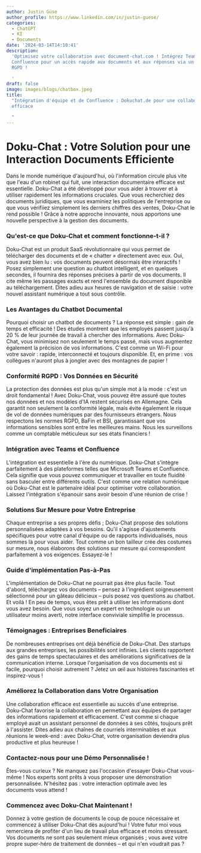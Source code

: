 ```yaml
---
author: Justin Güse
author_profile: https://www.linkedin.com/in/justin-guese/
categories:
  - ChatGPT
  - KI
  - Documents
date: '2024-03-14T14:10:41'
description:
  'Optimisez votre collaboration avec document-chat.com ! Intégrez Teams et
  Confluence pour un accès rapide aux documents et aux réponses via un chatbot – Conformité
  RGPD !

  '
draft: false
image: images/blogs/chatbox.jpeg
title:
  "Intégration d'équipe et de Confluence : Dokuchat.de pour une collaboration
  efficace

  "
---
```


# Doku-Chat : Votre Solution pour une Interaction Documents Efficiente

Dans le monde numérique d'aujourd'hui, où l'information circule plus vite que l'eau d'un robinet qui fuit, une interaction documentaire efficace est essentielle. Doku-Chat a été développé pour vous aider à trouver et à utiliser rapidement les informations cruciales. Que vous recherchiez des documents juridiques, que vous examiniez les politiques de l'entreprise ou que vous vérifiiez simplement les derniers chiffres des ventes, Doku-Chat le rend possible ! Grâce à notre approche innovante, nous apportons une nouvelle perspective à la gestion des documents.

### Qu'est-ce que Doku-Chat et comment fonctionne-t-il ?

Doku-Chat est un produit SaaS révolutionnaire qui vous permet de télécharger des documents et de « chatter » directement avec eux. Oui, vous avez bien lu : vos documents peuvent désormais être interactifs ! Posez simplement une question au chatbot intelligent, et en quelques secondes, il fournira des réponses précises à partir de vos documents. Il cite même les passages exacts et rend l'ensemble du document disponible au téléchargement. Dites adieu aux heures de navigation et de saisie : votre nouvel assistant numérique a tout sous contrôle.

### Les Avantages du Chatbot Documental

Pourquoi choisir un chatbot de documents ? La réponse est simple : gain de temps et efficacité ! Des études montrent que les employés passent jusqu'à 20 % de leur journée de travail à chercher des informations. Avec Doku-Chat, vous minimisez non seulement le temps passé, mais vous augmentez également la précision de vos informations. C'est comme un Wi-Fi pour votre savoir : rapide, interconnecté et toujours disponible. Et, en prime : vos collègues n'auront plus à jongler avec des montagnes de papier !

### Conformité RGPD : Vos Données en Sécurité

La protection des données est plus qu'un simple mot à la mode : c'est un droit fondamental ! Avec Doku-Chat, vous pouvez être assuré que toutes nos données et nos modèles d'IA restent sécurisés en Allemagne. Cela garantit non seulement la conformité légale, mais évite également le risque de vol de données numériques par des fournisseurs étrangers. Nous respectons les normes RGPD, BaFin et BSI, garantissant que vos informations sensibles sont entre les meilleures mains. Nous les surveillons comme un comptable méticuleux sur ses états financiers !

### Intégration avec Teams et Confluence

L'intégration est essentielle à l'ère du numérique. Doku-Chat s'intègre parfaitement à des plateformes telles que Microsoft Teams et Confluence. Cela signifie que vous pouvez communiquer et travailler en toute fluidité sans basculer entre différents outils. C'est comme une relation numérique où Doku-Chat est le partenaire idéal pour optimiser votre collaboration. Laissez l'intégration s'épanouir sans avoir besoin d'une réunion de crise !

### Solutions Sur Mesure pour Votre Entreprise

Chaque entreprise a ses propres défis ; Doku-Chat propose des solutions personnalisées adaptées à vos besoins. Qu'il s'agisse d'ajustements spécifiques pour votre canal d'équipe ou de rapports individualisés, nous sommes là pour vous aider. Tout comme un bon tailleur crée des costumes sur mesure, nous élaborons des solutions sur mesure qui correspondent parfaitement à vos exigences. Essayez-le !

### Guide d'implémentation Pas-à-Pas

L'implémentation de Doku-Chat ne pourrait pas être plus facile. Tout d'abord, téléchargez vos documents – pensez à l'ingrédient soigneusement sélectionné pour un gâteau délicieux – puis posez vos questions au chatbot. Et voilà ! En peu de temps, vous êtes prêt à utiliser les informations dont vous avez besoin. Que vous soyez un expert en technologie ou un utilisateur moins averti, notre interface conviviale simplifie le processus.

### Témoignages : Entreprises Beneficiaires

De nombreuses entreprises ont déjà bénéficié de Doku-Chat. Des startups aux grandes entreprises, les possibilités sont infinies. Les clients rapportent des gains de temps spectaculaires et des améliorations significatives de la communication interne. Lorsque l'organisation de vos documents est si facile, pourquoi choisir autrement ? Jetez un œil aux histoires fascinantes et inspirez-vous !

### Améliorez la Collaboration dans Votre Organisation

Une collaboration efficace est essentielle au succès d'une entreprise. Doku-Chat favorise la collaboration en permettant aux équipes de partager des informations rapidement et efficacement. C'est comme si chaque employé avait un assistant personnel de données à ses côtés, toujours prêt à l'assister. Dites adieu aux chaînes de courriels interminables et aux réunions le week-end : avec Doku-Chat, votre organisation deviendra plus productive et plus heureuse !

### Contactez-nous pour une Démo Personnalisée !

Êtes-vous curieux ? Ne manquez pas l'occasion d'essayer Doku-Chat vous-même ! Nos experts sont prêts à vous proposer une démonstration personnalisée. N'hésitez pas : votre interaction optimale avec les documents vous attend !

### Commencez avec Doku-Chat Maintenant !

Donnez à votre gestion de documents le coup de pouce nécessaire et commencez à utiliser Doku-Chat dès aujourd'hui ! Votre futur moi vous remerciera de profiter d'un lieu de travail plus efficace et moins stressant. Vos documents ne sont pas seulement mieux organisés ; vous avez votre propre super-héro de traitement de données – et qui n'en voudrait pas ?
